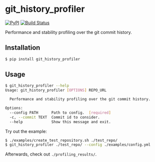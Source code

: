 # git_history_profiler

[![PyPI](https://img.shields.io/pypi/v/git_history_profiler.svg?style=flat)](https://pypi.org/project/git-history-profiler/)
[![Build Status](https://travis-ci.org/kpj/git_history_profiler.svg?branch=master)](https://travis-ci.org/kpj/git_history_profiler)

Performance and stability profiling over the git commit history.

## Installation

```bash
$ pip install git_history_profiler
```

## Usage

```bash
$ git_history_profiler --help
Usage: git_history_profiler [OPTIONS] REPO_URL

  Performance and stability profiling over the git commit history.

Options:
  --config PATH      Path to config.  [required]
  -c, --commit TEXT  Commit id to consider.
  --help             Show this message and exit.
```

Try out the example:
```bash
$ ./examples/create_test_repository.sh ./test_repo/
$ git_history_profiler ./test_repo/ --config ./examples/config.yml
```
Afterwards, check out `./profiling_results/`.
